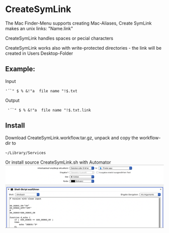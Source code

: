 # CreateSymLink

The Mac Finder-Menu supports creating Mac-Aliases, Create SymLink makes an unix links: "Name.link"

CreateSymLink handles spaces or pecial characters

CreateSymLink works also with write-protected directories - the link will be created in Users Desktop-Folder


## Example: 

Input

	'´`" $ % &!"a  file name "!$.txt

Output

	 '´`" $ % &!"a  file name "!$.txt.link


## Install

Download CreateSymLink.workflow.tar.gz, unpack and copy the workflow-dir to 

	~/Library/Services

Or install source CreateSymLink.sh with Automator
![](./Automator-CreateSymLink.png)